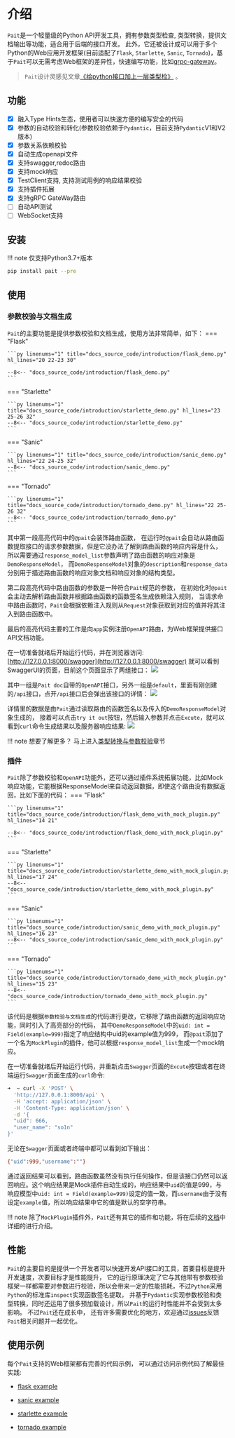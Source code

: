 # 介绍
`Pait`是一个轻量级的Python API开发工具，拥有参数类型检查, 类型转换，提供文档输出等功能，适合用于后端的接口开发。
此外，它还被设计成可以用于多个Python的Web应用开发框架(目前适配了`Flask`, `Starlette`, `Sanic`, `Tornado`)，基于`Pait`可以无需考虑Web框架的差异性，快速编写功能，比如[grpc-gateway](https://github.com/python-pai/grpc-gateway)。

> `Pait`设计灵感见文章[《给python接口加上一层类型检》](https://so1n.me/2019/04/15/%E7%BB%99python%E6%8E%A5%E5%8F%A3%E5%8A%A0%E4%B8%8A%E4%B8%80%E5%B1%82%E7%B1%BB%E5%9E%8B%E6%A3%80/) 。

## 功能
 - [x] 融入Type Hints生态，使用者可以快速方便的编写安全的代码
 - [x] 参数的自动校验和转化(参数校验依赖于`Pydantic`，目前支持`Pydantic`V1和V2版本)
 - [x] 参数关系依赖校验
 - [x] 自动生成openapi文件
 - [x] 支持swagger,redoc路由
 - [x] 支持mock响应
 - [x] TestClient支持, 支持测试用例的响应结果校验
 - [x] 支持插件拓展
 - [x] 支持gRPC GateWay路由
 - [ ] 自动API测试
 - [ ] WebSocket支持

## 安装
!!! note
    仅支持Python3.7+版本

```bash
pip install pait --pre
```

## 使用
### 参数校验与文档生成
`Pait`的主要功能是提供参数校验和文档生成，使用方法非常简单，如下：
=== "Flask"

    ```py linenums="1" title="docs_source_code/introduction/flask_demo.py" hl_lines="20 22-23 30"

    --8<-- "docs_source_code/introduction/flask_demo.py"
    ```

=== "Starlette"

    ```py linenums="1" title="docs_source_code/introduction/starlette_demo.py" hl_lines="23 25-26 32"
    --8<-- "docs_source_code/introduction/starlette_demo.py"
    ```

=== "Sanic"

    ```py linenums="1" title="docs_source_code/introduction/sanic_demo.py" hl_lines="22 24-25 32"
    --8<-- "docs_source_code/introduction/sanic_demo.py"
    ```

=== "Tornado"

    ```py linenums="1" title="docs_source_code/introduction/tornado_demo.py" hl_lines="22 25-26 32"
    --8<-- "docs_source_code/introduction/tornado_demo.py"
    ```

其中第一段高亮代码中的`@pait`会装饰路由函数， 在运行时`@pait`会自动从路由函数提取接口的请求参数数据，但是它没办法了解到路由函数的响应内容是什么，
所以需要通过`response_model_list`参数声明了路由函数的响应对象是`DemoResponseModel`，
而`DemoResponseModel`对象的`description`和`response_data`分别用于描述路由函数的响应对象文档和响应对象的结构类型。

第二段高亮代码中路由函数的参数是一种符合`Pait`规范的参数，
在初始化时`@pait`会主动去解析路由函数并根据路由函数的函数签名生成依赖注入规则，
当请求命中路由函数时，`Pait`会根据依赖注入规则从`Request`对象获取到对应的值并将其注入到路由函数中。

最后的高亮代码主要的工作是向`app`实例注册`OpenAPI`路由，为Web框架提供接口API文档功能。

在一切准备就绪后开始运行代码，并在浏览器访问: [http://127.0.0.1:8000/swagger](http://127.0.0.1:8000/swagger) 就可以看到SwaggerUI的页面，目前这个页面显示了两组接口：
![](https://cdn.jsdelivr.net/gh/so1n/so1n_blog_photo@master/blog_photo/1648292884021Pait%20doc-%E9%A6%96%E9%A1%B5%E7%A4%BA%E4%BE%8B%E6%8E%A5%E5%8F%A3-Swagger%E9%A6%96%E9%A1%B5.png)

其中一组是`Pait doc`自带的`OpenAPI`接口，另外一组是`default`，里面有刚创建的`/api`接口，点开`/api`接口后会弹出该接口的详情：
![](https://cdn.jsdelivr.net/gh/so1n/so1n_blog_photo@master/blog_photo/1648292937018Pait%20doc-%E9%A6%96%E9%A1%B5%E7%A4%BA%E4%BE%8B%E6%8E%A5%E5%8F%A3-api%E6%8E%A5%E5%8F%A3.png)

详情里的数据是由`Pait`通过读取路由的函数签名以及传入的`DemoResponseModel`对象生成的， 接着可以点击`try it out`按钮，然后输入参数并点击`Excute`，就可以看到`curl`命令生成结果以及服务器响应结果:
![](https://cdn.jsdelivr.net/gh/so1n/so1n_blog_photo@master/blog_photo/1648292980016Pait%20doc-%E9%A6%96%E9%A1%B5%E7%A4%BA%E4%BE%8B%E6%8E%A5%E5%8F%A3-Swagger%E8%AF%B7%E6%B1%82.png)


!!! note
    想要了解更多？ 马上进入[类型转换与参数校验](/1_1_introduction/)章节


### 插件
`Pait`除了参数校验和`OpenAPI`功能外，还可以通过插件系统拓展功能，比如Mock响应功能，它能根据ResponseModel来自动返回数据，即使这个路由没有数据返回，比如下面的代码：
=== "Flask"

    ```py linenums="1" title="docs_source_code/introduction/flask_demo_with_mock_plugin.py" hl_lines="14 21"

    --8<-- "docs_source_code/introduction/flask_demo_with_mock_plugin.py"
    ```

=== "Starlette"

    ```py linenums="1" title="docs_source_code/introduction/starlette_demo_with_mock_plugin.py" hl_lines="17 24"
    --8<-- "docs_source_code/introduction/starlette_demo_with_mock_plugin.py"
    ```

=== "Sanic"

    ```py linenums="1" title="docs_source_code/introduction/sanic_demo_with_mock_plugin.py" hl_lines="16 23"
    --8<-- "docs_source_code/introduction/sanic_demo_with_mock_plugin.py"
    ```

=== "Tornado"

    ```py linenums="1" title="docs_source_code/introduction/tornado_demo_with_mock_plugin.py" hl_lines="15 23"
    --8<-- "docs_source_code/introduction/tornado_demo_with_mock_plugin.py"
    ```

该代码是根据`参数校验与文档生成`的代码进行更改，它移除了路由函数的返回响应功能，同时引入了高亮部分的代码， 其中`DemoResponseModel`中的`uid: int = Field(example=999)`指定了响应结构中uid的example值为999， 而`@pait`添加了一个名为`MockPlugin`的插件，他可以根据`response_model_list`生成一个mock响应。

在一切准备就绪后开始运行代码，并重新点击`Swagger`页面的`Excute`按钮或者在终端运行`Swagger`页面生成的`curl`命令:
```bash
➜  ~ curl -X 'POST' \
  'http://127.0.0.1:8000/api' \
  -H 'accept: application/json' \
  -H 'Content-Type: application/json' \
  -d '{
  "uid": 666,
  "user_name": "so1n"
}'
```
无论在`Swagger`页面或者终端中都可以看到如下输出：
```bash
{"uid":999,"username":""}
```
通过返回结果可以看到，路由函数虽然没有执行任何操作，但是该接口仍然可以返回响应。这个响应结果是Mock插件自动生成的，响应结果中`uid`的值是999，与响应模型中`uid: int = Field(example=999)`设定的值一致，而`username`由于没有设定`example`值，所以响应结果中它的值是默认的空字符串。


!!! note
    除了`MockPlugin`插件外，`Pait`还有其它的插件和功能，将在后续的[文档](/5_1_introduction/)中详细的进行介绍。

## 性能
`Pait`的主要目的是提供一个开发者可以快速开发API接口的工具，首要目标是提升开发速度，次要目标才是性能提升，
它的运行原理决定了它与其他带有参数校验框架一样都需要对参数进行校验，所以会带来一定的性能损耗，不过`Python`采用`Python`的标准库`inspect`实现函数签名提取，
并基于`Pydantic`实现参数校验和类型转换，同时还运用了很多预加载设计，所以`Pait`的运行时性能并不会受到太多影响。
不过`Pait`还在成长中， 还有许多需要优化的地方，欢迎通过[issues](https://github.com/so1n/pait/issues)反馈`Pait`相关问题并一起优化。

## 使用示例
每个`Pait`支持的Web框架都有完善的代码示例， 可以通过访问示例代码了解最佳实践:

- [flask example](https://github.com/so1n/pait/blob/master/example/param_verify/flask_example.py)

- [sanic example](https://github.com/so1n/pait/blob/master/example/param_verify/sanic_example.py)

- [starlette example](https://github.com/so1n/pait/blob/master/example/param_verify/starlette_example.py)

- [tornado example](https://github.com/so1n/pait/blob/master/example/param_verify/starlette_example.py)
